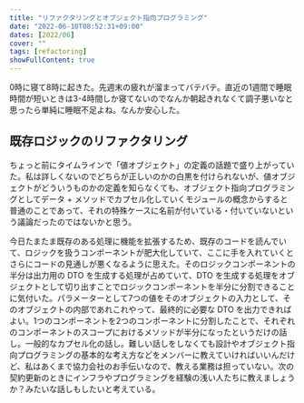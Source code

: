 ```yaml
---
title: "リファクタリングとオブジェクト指向プログラミング"
date: "2022-06-10T08:52:31+09:00"
dates: [2022/06]
cover: ""
tags: [refactoring]
showFullContent: true
---
```


0時に寝て8時に起きた。先週末の疲れが溜まってバテバテ。直近の1週間で睡眠時間が短いときは3-4時間しか寝てないのでなんか朝起きれなくて調子悪いなと思ったら単純に睡眠不足よね。なんか安心した。

## 既存ロジックのリファクタリング

ちょっと前にタイムラインで「値オブジェクト」の定義の話題で盛り上がっていた。私は詳しくないのでどちらが正しいのかの白黒を付けられないが、値オブジェクトがどういうものかの定義を知らなくても、オブジェクト指向プログラミングとしてデータ + メソッドでカプセル化していくモジュールの概念からすると普通のことであって、それの特殊ケースに名前が付いている・付いていないという議論だったのではないかと思う。

今日たまたま既存のある処理に機能を拡張するため、既存のコードを読んでいて、ロジックを扱うコンポーネントが肥大化していて、ここに手を入れていくとさらにコードの見通しが悪くなるように思えた。そのロジックコンポーネントの半分は出力用の DTO を生成する処理が占めていて、DTO を生成する処理をオブジェクトとして切り出すことでロジックコンポーネントを半分に分割できることに気付いた。パラメーターとして7つの値をそのオブジェクトの入力として、そのオブジェクトの内部であれこれやって、最終的に必要な DTO を出力できればよい。1つのコンポーネントを2つのコンポーネントに分割したことで、それぞれのコンポーネントのスコープにおけるメソッドが半分になったというだけの話し。一般的なカプセル化の話し。難しい話しをしなくても設計やオブジェクト指向プログラミングの基本的な考え方などをメンバーに教えていければいいんだけど、私はあくまで協力会社のお手伝いなので、教える業務は担っていない。次の契約更新のときにインフラやプログラミングを経験の浅い人たちに教えましょうか？みたいな話しもしたいと考えている。
